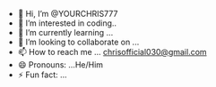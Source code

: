 - 👋 Hi, I’m @YOURCHRIS777
- 👀 I’m interested in coding..
- 🌱 I’m currently learning ...
- 💞️ I’m looking to collaborate on ...
- 📫 How to reach me ... chrisofficial030@gmail.com
- 😄 Pronouns: ...He/Him
- ⚡ Fun fact: ...

<!---
YOURCHRIS777/YOURCHRIS777 is a ✨ special ✨ repository because its `README.md` (this file) appears on your GitHub profile.
You can click the Preview link to take a look at your changes.
--->
